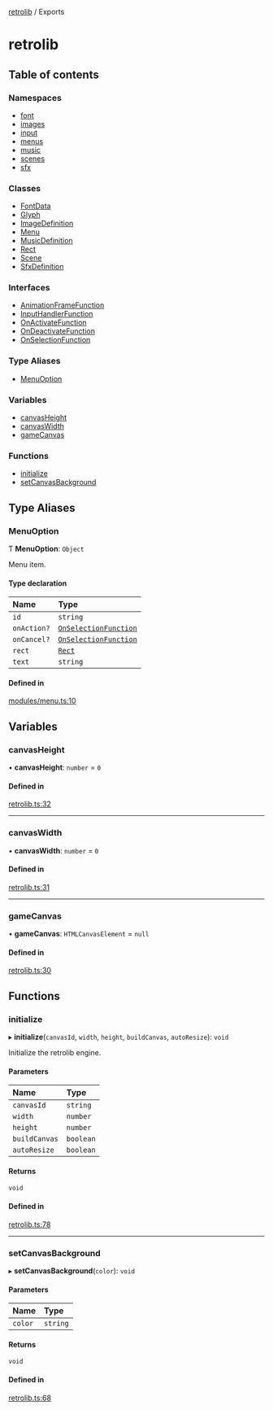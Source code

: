 [retrolib](README.md) / Exports

# retrolib

## Table of contents

### Namespaces

- [font](modules/font.md)
- [images](modules/images.md)
- [input](modules/input.md)
- [menus](modules/menus.md)
- [music](modules/music.md)
- [scenes](modules/scenes.md)
- [sfx](modules/sfx.md)

### Classes

- [FontData](classes/FontData.md)
- [Glyph](classes/Glyph.md)
- [ImageDefinition](classes/ImageDefinition.md)
- [Menu](classes/Menu.md)
- [MusicDefinition](classes/MusicDefinition.md)
- [Rect](classes/Rect.md)
- [Scene](classes/Scene.md)
- [SfxDefinition](classes/SfxDefinition.md)

### Interfaces

- [AnimationFrameFunction](interfaces/AnimationFrameFunction.md)
- [InputHandlerFunction](interfaces/InputHandlerFunction.md)
- [OnActivateFunction](interfaces/OnActivateFunction.md)
- [OnDeactivateFunction](interfaces/OnDeactivateFunction.md)
- [OnSelectionFunction](interfaces/OnSelectionFunction.md)

### Type Aliases

- [MenuOption](modules.md#menuoption)

### Variables

- [canvasHeight](modules.md#canvasheight)
- [canvasWidth](modules.md#canvaswidth)
- [gameCanvas](modules.md#gamecanvas)

### Functions

- [initialize](modules.md#initialize)
- [setCanvasBackground](modules.md#setcanvasbackground)

## Type Aliases

### MenuOption

Ƭ **MenuOption**: `Object`

Menu item.

#### Type declaration

| Name | Type |
| :------ | :------ |
| `id` | `string` |
| `onAction?` | [`OnSelectionFunction`](interfaces/OnSelectionFunction.md) |
| `onCancel?` | [`OnSelectionFunction`](interfaces/OnSelectionFunction.md) |
| `rect` | [`Rect`](classes/Rect.md) |
| `text` | `string` |

#### Defined in

[modules/menu.ts:10](https://github.com/philbgarner/retrolib/blob/84e78a1/src/modules/menu.ts#L10)

## Variables

### canvasHeight

• **canvasHeight**: `number` = `0`

#### Defined in

[retrolib.ts:32](https://github.com/philbgarner/retrolib/blob/84e78a1/src/retrolib.ts#L32)

___

### canvasWidth

• **canvasWidth**: `number` = `0`

#### Defined in

[retrolib.ts:31](https://github.com/philbgarner/retrolib/blob/84e78a1/src/retrolib.ts#L31)

___

### gameCanvas

• **gameCanvas**: `HTMLCanvasElement` = `null`

#### Defined in

[retrolib.ts:30](https://github.com/philbgarner/retrolib/blob/84e78a1/src/retrolib.ts#L30)

## Functions

### initialize

▸ **initialize**(`canvasId`, `width`, `height`, `buildCanvas`, `autoResize`): `void`

Initialize the retrolib engine.

#### Parameters

| Name | Type |
| :------ | :------ |
| `canvasId` | `string` |
| `width` | `number` |
| `height` | `number` |
| `buildCanvas` | `boolean` |
| `autoResize` | `boolean` |

#### Returns

`void`

#### Defined in

[retrolib.ts:78](https://github.com/philbgarner/retrolib/blob/84e78a1/src/retrolib.ts#L78)

___

### setCanvasBackground

▸ **setCanvasBackground**(`color`): `void`

#### Parameters

| Name | Type |
| :------ | :------ |
| `color` | `string` |

#### Returns

`void`

#### Defined in

[retrolib.ts:68](https://github.com/philbgarner/retrolib/blob/84e78a1/src/retrolib.ts#L68)
